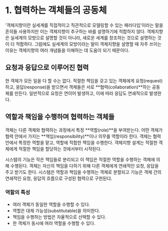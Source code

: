 # 1. 협력하는 객체들의 공동체

'객체지향이란 실세계를 직접적이고 직관적으로 모델링할 수 있는 패러다임'이라는 말을 흔히들 사용하지만 이는 객체지향이 추구하는 바를 설명하기에 적합하지 않다. 객체지향은 실세계의 모방으로 설명할 것이 아니라, 새로운 세계를 창조하는 것으로 설명하는 것이 더 적합하다. 그럼에도 실세계의 모방이라는 말이 객체지향을 설명할 때 자주 쓰이는 이유는 객체지향의 여러 개념들을 이해하는 데 도움이 되기 때문이다.



## 요청과 응답으로 이루어진 협력

한 객체가 모든 일을 다 할 수는 없다. 적절한 책임을 갖고 있는 객체에게 요청(request)하고, 응답(response)을 받으면서 객체들은 서로 **협력(collaboration)**하는 공동체를 만든다. 일반적으로 요청은 연이어 발생하고, 이에 따라 응답도 연쇄적으로 발생한다. 



## 역할과 책임을 수행하며 협력하는 객체들

객체는 다른 객체와 협력하는 과정에서 특정 **역할(role)**을 부여받는다. 어떤 객체가 협력 안에서 가지는 **책임(responsibility)**이나 의무를 역할이라 한다. 객체는 협력 안에서 특정한 역할을 맡고, 역할에 적합한 책임을 수행한다. 객체지향 설계는 적절한 객체에게 적절한 책임을 할당하는 것에서부터 시작된다. 

시스템의 기능은 작은 책임들로 분리되고 이 책임은 적절한 역할을 수행하는 객체에 의해 수행된다. 객체는 자신의 책임을 다하기 위해 다른 객체에게 연쇄적인 요청, 응답을 주고 받기도 한다. 시스템은 역할과 책임을 수행하는 객체로 분할되고 기능은 객체 간의 연쇄적인 요청, 응답의 흐름으로 구성된 협력으로 구현된댜.

### 역할의 특성

* 여러 객체가 동일한 역할을 수행할 수 있다.
* 역할은 대체 가능성(substitutable)을 의미한다.
* 책임을 수행하는 방법은 자율적으로 선택할 수 있다.
* 한 객체가 동시에 여러 역할을 수행할 수 있다.

